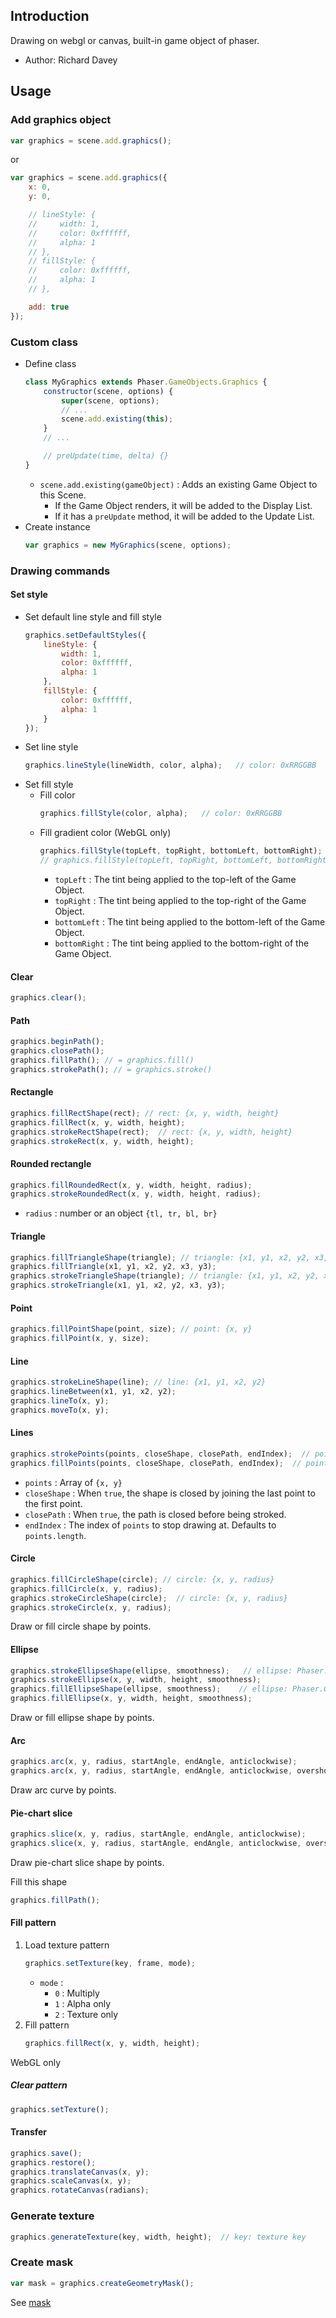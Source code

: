 ## Introduction

Drawing on webgl or canvas, built-in game object of phaser.

- Author: Richard Davey

## Usage

### Add graphics object

```javascript
var graphics = scene.add.graphics();
```

or

```javascript
var graphics = scene.add.graphics({
    x: 0,
    y: 0,

    // lineStyle: {
    //     width: 1,
    //     color: 0xffffff,
    //     alpha: 1
    // },
    // fillStyle: {
    //     color: 0xffffff,
    //     alpha: 1
    // },

    add: true
});
```

### Custom class

- Define class
    ```javascript
    class MyGraphics extends Phaser.GameObjects.Graphics {
        constructor(scene, options) {
            super(scene, options);
            // ...
            scene.add.existing(this);
        }
        // ...

        // preUpdate(time, delta) {}
    }
    ```
    - `scene.add.existing(gameObject)` : Adds an existing Game Object to this Scene.
        - If the Game Object renders, it will be added to the Display List.
        - If it has a `preUpdate` method, it will be added to the Update List.
- Create instance
    ```javascript
    var graphics = new MyGraphics(scene, options);
    ```

### Drawing commands

#### Set style

- Set default line style and fill style
    ```javascript
    graphics.setDefaultStyles({
        lineStyle: {
            width: 1,
            color: 0xffffff,
            alpha: 1
        },
        fillStyle: {
            color: 0xffffff,
            alpha: 1
        }
    });
    ```
- Set line style
    ```javascript
    graphics.lineStyle(lineWidth, color, alpha);   // color: 0xRRGGBB
    ```
- Set fill style
    - Fill color
        ```javascript
        graphics.fillStyle(color, alpha);   // color: 0xRRGGBB
        ```
    - Fill gradient color (WebGL only)
        ```javascript
        graphics.fillStyle(topLeft, topRight, bottomLeft, bottomRight);  // alpha= 1
        // graphics.fillStyle(topLeft, topRight, bottomLeft, bottomRight, alpha);
        ```
        - `topLeft` : The tint being applied to the top-left of the Game Object.
        - `topRight` : The tint being applied to the top-right of the Game Object.
        - `bottomLeft` : The tint being applied to the bottom-left of the Game Object.
        - `bottomRight` : The tint being applied to the bottom-right of the Game Object.

#### Clear

```javascript
graphics.clear();
```

#### Path

```javascript
graphics.beginPath();
graphics.closePath();
graphics.fillPath(); // = graphics.fill()
graphics.strokePath(); // = graphics.stroke()
```

#### Rectangle

```javascript
graphics.fillRectShape(rect); // rect: {x, y, width, height}
graphics.fillRect(x, y, width, height);
graphics.strokeRectShape(rect);  // rect: {x, y, width, height}
graphics.strokeRect(x, y, width, height);
```

#### Rounded rectangle

```javascript
graphics.fillRoundedRect(x, y, width, height, radius);
graphics.strokeRoundedRect(x, y, width, height, radius);
```

- `radius` : number or an object `{tl, tr, bl, br}`

#### Triangle

```javascript
graphics.fillTriangleShape(triangle); // triangle: {x1, y1, x2, y2, x3, y3}
graphics.fillTriangle(x1, y1, x2, y2, x3, y3);
graphics.strokeTriangleShape(triangle); // triangle: {x1, y1, x2, y2, x3, y3}
graphics.strokeTriangle(x1, y1, x2, y2, x3, y3);
```

#### Point

```javascript
graphics.fillPointShape(point, size); // point: {x, y}
graphics.fillPoint(x, y, size);
```

#### Line

```javascript
graphics.strokeLineShape(line); // line: {x1, y1, x2, y2}
graphics.lineBetween(x1, y1, x2, y2);
graphics.lineTo(x, y);
graphics.moveTo(x, y);
```

#### Lines

```javascript
graphics.strokePoints(points, closeShape, closePath, endIndex);  // points: [{x, y}, ...]
graphics.fillPoints(points, closeShape, closePath, endIndex);  // points: [{x, y}, ...]
```

- `points` : Array of `{x, y}`
- `closeShape` : When `true`, the shape is closed by joining the last point to the first point.
- `closePath` : When `true`, the path is closed before being stroked.
- `endIndex` : The index of `points` to stop drawing at. Defaults to `points.length`.

#### Circle

```javascript
graphics.fillCircleShape(circle); // circle: {x, y, radius}
graphics.fillCircle(x, y, radius);
graphics.strokeCircleShape(circle);  // circle: {x, y, radius}
graphics.strokeCircle(x, y, radius);
```

Draw or fill circle shape by points.

#### Ellipse

```javascript
graphics.strokeEllipseShape(ellipse, smoothness);   // ellipse: Phaser.Geom.Ellipse
graphics.strokeEllipse(x, y, width, height, smoothness);
graphics.fillEllipseShape(ellipse, smoothness);    // ellipse: Phaser.Geom.Ellipse
graphics.fillEllipse(x, y, width, height, smoothness);
```

Draw or fill ellipse shape by points.

#### Arc

```javascript
graphics.arc(x, y, radius, startAngle, endAngle, anticlockwise);
graphics.arc(x, y, radius, startAngle, endAngle, anticlockwise, overshoot);
```

Draw arc curve by points.

#### Pie-chart slice

```javascript
graphics.slice(x, y, radius, startAngle, endAngle, anticlockwise);
graphics.slice(x, y, radius, startAngle, endAngle, anticlockwise, overshoot);
```

Draw pie-chart slice shape by points.

Fill this shape

```javascript
graphics.fillPath();
```

#### Fill pattern

1. Load texture pattern
    ```javascript
    graphics.setTexture(key, frame, mode);
    ```
    - `mode` :
        - `0` : Multiply
        - `1` : Alpha only
        - `2` : Texture only
1. Fill pattern
    ```javascript
    graphics.fillRect(x, y, width, height);
    ```

WebGL only

##### Clear pattern

```javascript
graphics.setTexture();
```

#### Transfer

```javascript
graphics.save();
graphics.restore();
graphics.translateCanvas(x, y);
graphics.scaleCanvas(x, y);
graphics.rotateCanvas(radians);
```

### Generate texture

```javascript
graphics.generateTexture(key, width, height);  // key: texture key
```

### Create mask

```javascript
var mask = graphics.createGeometryMask();
```

See [mask](mask.md)